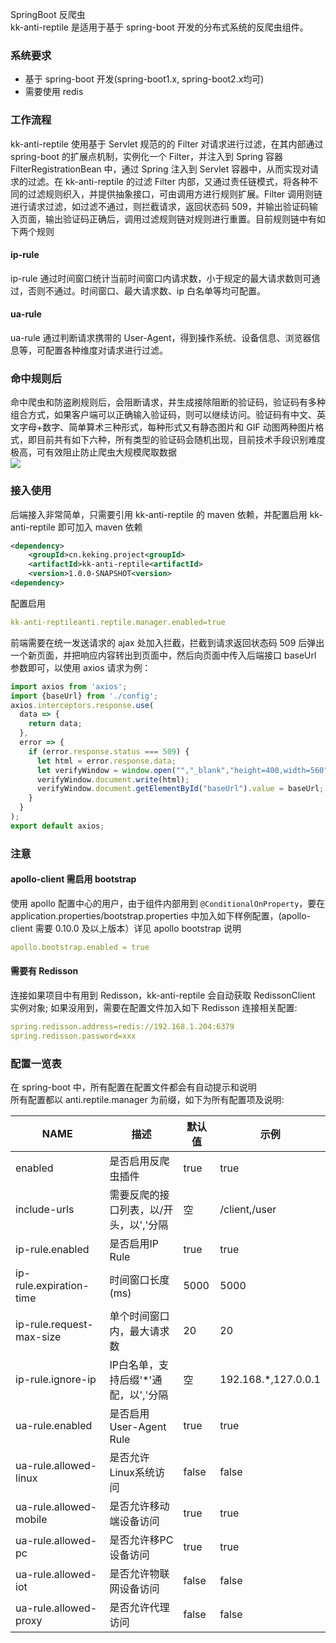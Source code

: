 SpringBoot 反爬虫<br />kk-anti-reptile 是适用于基于 spring-boot 开发的分布式系统的反爬虫组件。
<a name="LLHts"></a>
### 系统要求

- 基于 spring-boot 开发(spring-boot1.x, spring-boot2.x均可)
- 需要使用 redis
<a name="HI0xM"></a>
### 工作流程
kk-anti-reptile 使用基于 Servlet 规范的的 Filter 对请求进行过滤，在其内部通过 spring-boot 的扩展点机制，实例化一个 Filter，并注入到 Spring 容器 FilterRegistrationBean 中，通过 Spring 注入到 Servlet 容器中，从而实现对请求的过滤。在 kk-anti-reptile 的过滤 Filter 内部，又通过责任链模式，将各种不同的过滤规则织入，并提供抽象接口，可由调用方进行规则扩展。Filter 调用则链进行请求过滤，如过滤不通过，则拦截请求，返回状态码 509，并输出验证码输入页面，输出验证码正确后，调用过滤规则链对规则进行重置。目前规则链中有如下两个规则
<a name="icVlT"></a>
#### ip-rule
ip-rule 通过时间窗口统计当前时间窗口内请求数，小于规定的最大请求数则可通过，否则不通过。时间窗口、最大请求数、ip 白名单等均可配置。
<a name="fUJDT"></a>
#### ua-rule
ua-rule 通过判断请求携带的 User-Agent，得到操作系统、设备信息、浏览器信息等，可配置各种维度对请求进行过滤。
<a name="Aue5H"></a>
### 命中规则后
命中爬虫和防盗刷规则后，会阻断请求，并生成接除阻断的验证码，验证码有多种组合方式，如果客户端可以正确输入验证码，则可以继续访问。验证码有中文、英文字母+数字、简单算术三种形式，每种形式又有静态图片和 GIF 动图两种图片格式，即目前共有如下六种，所有类型的验证码会随机出现，目前技术手段识别难度极高，可有效阻止防止爬虫大规模爬取数据<br />![](https://cdn.nlark.com/yuque/0/2020/gif/396745/1600434821608-e0352c1f-6cf3-4f77-9951-fa59fd1677b0.gif#align=left&display=inline&height=48&originHeight=48&originWidth=130&size=0&status=done&style=shadow&width=130)
<a name="ea30737d"></a>
### 接入使用
后端接入非常简单，只需要引用 kk-anti-reptile 的 maven 依赖，并配置启用 kk-anti-reptile 即可加入 maven 依赖
```xml
<dependency>
    <groupId>cn.keking.project<groupId>
    <artifactId>kk-anti-reptile<artifactId>
    <version>1.0.0-SNAPSHOT<version>
<dependency>
```
配置启用
```yaml
kk-anti-reptileanti.reptile.manager.enabled=true
```
前端需要在统一发送请求的 ajax 处加入拦截，拦截到请求返回状态码 509 后弹出一个新页面，并把响应内容转出到页面中，然后向页面中传入后端接口 baseUrl 参数即可，以使用 axios 请求为例：
```javascript
import axios from 'axios';
import {baseUrl} from './config';
axios.interceptors.response.use(
  data => {
    return data;
  },
  error => {
    if (error.response.status === 509) {
      let html = error.response.data;
      let verifyWindow = window.open("","_blank","height=400,width=560");
      verifyWindow.document.write(html);
      verifyWindow.document.getElementById("baseUrl").value = baseUrl;
    }
  }
);
export default axios;
```
<a name="sQeXO"></a>
### 注意
<a name="BSR7c"></a>
#### apollo-client 需启用 bootstrap
使用 apollo 配置中心的用户，由于组件内部用到 `@ConditionalOnProperty`，要在 application.properties/bootstrap.properties 中加入如下样例配置，(apollo-client 需要 0.10.0 及以上版本）详见 apollo bootstrap 说明
```yaml
apollo.bootstrap.enabled = true
```
<a name="iLBJK"></a>
#### 需要有 Redisson
连接如果项目中有用到 Redisson，kk-anti-reptile 会自动获取 RedissonClient 实例对象; 如果没用到，需要在配置文件加入如下 Redisson 连接相关配置:
```yaml
spring.redisson.address=redis://192.168.1.204:6379
spring.redisson.password=xxx
```
<a name="zvAmJ"></a>
### 配置一览表
在 spring-boot 中，所有配置在配置文件都会有自动提示和说明<br />所有配置都以 anti.reptile.manager 为前缀，如下为所有配置项及说明:

| NAME | 描述 | 默认值 | 示例 |
| --- | --- | --- | --- |
| enabled | 是否启用反爬虫插件 | true | true |
| include-urls | 需要反爬的接口列表，以/开头，以','分隔 | 空 | /client,/user |
| ip-rule.enabled | 是否启用IP Rule | true | true |
| ip-rule.expiration-time | 时间窗口长度(ms) | 5000 | 5000 |
| ip-rule.request-max-size | 单个时间窗口内，最大请求数 | 20 | 20 |
| ip-rule.ignore-ip | IP白名单，支持后缀'*'通配，以','分隔 | 空 | 192.168.*,127.0.0.1 |
| ua-rule.enabled | 是否启用User-Agent Rule | true | true |
| ua-rule.allowed-linux | 是否允许Linux系统访问 | false | false |
| ua-rule.allowed-mobile | 是否允许移动端设备访问 | true | true |
| ua-rule.allowed-pc | 是否允许移PC设备访问 | true | true |
| ua-rule.allowed-iot | 是否允许物联网设备访问 | false | false |
| ua-rule.allowed-proxy | 是否允许代理访问 | false | false |


